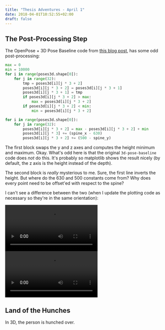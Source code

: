 ```yaml
---
title: "Thesis Adventures - April 1"
date: 2018-04-01T10:52:55+02:00
draft: false
---
```


## The Post-Processing Step

The OpenPose + 3D Pose Baseline code from [this blog post](http://akasuku.blog.jp/archives/73745862.html), has some odd
post-processing:

```python
max = 0
min = 10000
for i in range(poses3d.shape[0]):
    for j in range(32):
        tmp = poses3d[i][j * 3 + 2]
        poses3d[i][j * 3 + 2] = poses3d[i][j * 3 + 1]
        poses3d[i][j * 3 + 1] = tmp
        if poses3d[i][j * 3 + 2] > max:
            max = poses3d[i][j * 3 + 2]
        if poses3d[i][j * 3 + 2] < min:
            min = poses3d[i][j * 3 + 2]

for i in range(poses3d.shape[0]):
    for j in range(32):
        poses3d[i][j * 3 + 2] = max - poses3d[i][j * 3 + 2] + min
        poses3d[i][j * 3] += (spine_x - 630)
        poses3d[i][j * 3 + 2] += (500 - spine_y)
```

The first block swaps the y and z axes and computes the height minimum and
maximum. Okay. What's odd here is that the original `3d-pose-baseline` code does
*not* do this. It's probably so matplotlib shows the result nicely (by default,
the z axis is the height instead of the depth).

The second block is *really* mysterious to me. Sure, the first line inverts the
height. But where do the 630 and 500 constants come from? Why does every point
need to be offset'ed with respect to the spine?

I can't see a difference between the two (when I update the plotting code as
necessary so they're in the same orientation):

<video controls src="v1.mp4" style="max-width: 100%"></video>
<video controls src="v2.mp4" style="max-width: 100%"></video>


## Land of the Hunches
In 3D, the person is hunched over.
